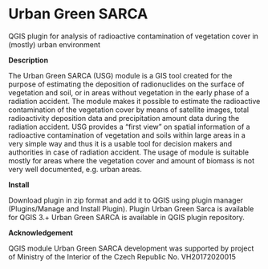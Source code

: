 Urban Green SARCA
==================

QGIS plugin for analysis of radioactive contamination of vegetation cover in (mostly) urban environment


**Description**

The Urban Green SARCA (USG) module is a GIS tool created for the purpose of
estimating the deposition of radionuclides on the surface of vegetation and
soil, or in areas without vegetation in the early phase of a radiation
accident. The module makes it possible to estimate the radioactive
contamination of the vegetation cover by means of satellite images, total
radioactivity deposition data and precipitation amount data during the
radiation accident. USG provides a “first view” on spatial information of a
radioactive contamination of vegetation and soils within large areas in a
very simple way and thus it is a usable tool for decision makers and
authorities in case of radiation accident. The usage of module is suitable
mostly for areas where the vegetation cover and amount of biomass is not very
well documented, e.g. urban areas.


**Install**

Download plugin in zip format and add it to QGIS using plugin manager
(Plugins/Manage and Install Plugin). Plugin Urban Green Sarca is
 available for QGIS 3.+
 Urban Green SARCA is available in QGIS plugin repository.


**Acknowledgement**

QGIS module Urban Green SARCA development was supported by project of Ministry of the Interior of the Czech Republic No. VH20172020015
